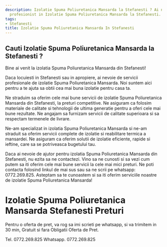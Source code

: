 ```yaml
---
description: Izolatie Spuma Poliuretanica Mansarda la Stefanesti ? Ai nevoie de un
  profesionist in Izolatie Spuma Poliuretanica Mansarda la Stefanesti. tel. 0772.269.825
tags:
- Stefanesti
title: Izolatie Spuma Poliuretanica Mansarda In Stefanesti
---
```



## Cauti Izolatie Spuma Poliuretanica Mansarda la Stefanesti ?

Bine ai venit la izolatia Spuma Poliuretanica Mansarda din Stefanesti! 

Daca locuiesti in Stefanesti sau in apropiere, ai nevoie de servicii profesionale de izolatie Spuma Poliuretanica Mansarda. 
Noi suntem aici pentru a te ajuta sa obtii cea mai buna izolatie pentru casa ta.

Ne straduim sa oferim cele mai bune servicii de izolatie Spuma Poliuretanica Mansarda din Stefanesti, la preturi competitive. 
Ne asiguram ca folosim materiale de calitate si tehnologii de ultima generatie pentru a oferi cele mai bune rezultate. 
Ne angajam sa furnizam servicii de calitate superioara si sa respectam termenele de livrare.

Ne-am specializat in izolatia Spuma Poliuretanica Mansarda si ne-am straduit sa oferim servicii complete de izolatie si reabilitare termica a mansardei. 
Ne asiguram ca oferim solutii de izolatie eficiente, rapide si ieftine, care sa se potriveasca bugetului tau.

Daca ai nevoie de ajutor pentru izolatia Spuma Poliuretanica Mansarda din Stefanesti, nu ezita sa ne contactezi. 
Vino sa ne cunosti si sa vezi cum putem sa iti oferim cele mai bune servicii la cele mai mici preturi. 
Ne poti contacta folosind linkul de mai sus sau sa ne scrii pe whatsapp: 0772.269.825. 
Asteptam sa te cunoastem si sa iti oferim serviciile noastre de izolatie Spuma Poliuretanica Mansarda!

# Izolatie Spuma Poliuretanica Mansarda Stefanesti Preturi
Pentru o oferta de pret, va rog sa imi scrieti pe whatsapp, si va trimitem in 30 min, Gratuit si fara Obligatii Oferta de Pret.

Tel. 0772.269.825
Whatsapp. 0772.269.825